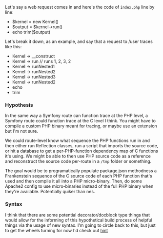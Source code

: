 Let's say a web request comes in and here's the code of `index.php` line by line:

- $kernel = new Kernel()
- $output = $kernel->run()
- echo trim($output)

Let's break it down, as an example, and say that a request to /user traces like this:

- Kernel -> __construct
- Kernel -> run // runs 1, 2, 3, 2
- Kernel -> runNested1
- Kernel -> runNested2
- Kernel -> runNested3
- Kernel -> runNested2
- echo
- trim

### Hypothesis
In the same way a Symfony route can function trace at the PHP level, a Symfony route could function trace at the C level I think. You might have to compile a custom PHP binary meant for tracing, or maybe use an extension but I'm not sure.

We could route-level know what sequence the PHP functions run in and then either run Reflection classes, run a script that imports the source code, or hit a database to get a per-PHP-function dependency map of C functions it's using. We might be able to then use PHP source code as a reference and reconstruct the source code per-route in a `/tmp` folder or something.

The goal would be to programatically populate package.json methodness a Frankenstein sequence of the C source code of each PHP function that's used and then compile it all into a PHP micro-binary. Then, do some Apache2 config to use micro-binaries instead of the full PHP binary when they're available. Potentially quiker than nes.

### Syntax
I think that there are some potential decorator/docblock type things that would allow for the informing of this hypothetical build process of helpful things via the usage of new syntax. I'm going to circle back to this, but just to get the wheels turning for now I'd check out [hint](https://github.com/dharkflower/syntax/blob/main/php_4_hint.md)
